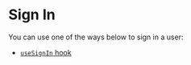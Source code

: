 # Sign In

You can use one of the ways below to sign in a user:

 - [`useSignIn` hook](../hooks/useSignIn.md)